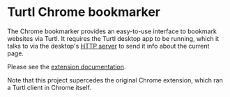 Turtl Chrome bookmarker
=======================

The Chrome bookmarker provides an easy-to-use interface to bookmark websites
via Turtl. It requires the Turtl desktop app to be running, which it talks to
via the desktop's [HTTP server](https://turtl.it/docs/clients/desktop/index#http-server)
to send it info about the current page.

Please see the [extension documentation](https://turtl.it/docs/clients/extensions/index).

Note that this project supercedes the original Chrome extension, which ran
a Turtl client in Chrome itself.

